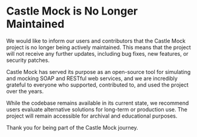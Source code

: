 # Castle Mock is No Longer Maintained
We would like to inform our users and contributors that the Castle Mock project is no longer being actively maintained. This means that the project will not receive any further updates, including bug fixes, new features, or security patches.

Castle Mock has served its purpose as an open-source tool for simulating and mocking SOAP and RESTful web services, and we are incredibly grateful to everyone who supported, contributed to, and used the project over the years.

While the codebase remains available in its current state, we recommend users evaluate alternative solutions for long-term or production use. The project will remain accessible for archival and educational purposes.

Thank you for being part of the Castle Mock journey.